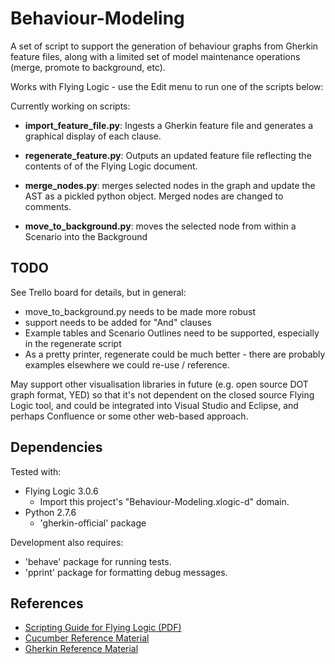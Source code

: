 # Behaviour-Modeling

A set of script to support the generation of behaviour graphs from Gherkin feature files, along with a limited set of model maintenance operations (merge, promote to background, etc).

Works with Flying Logic - use the Edit menu to run one of the scripts below:

Currently working on scripts:

* **import_feature_file.py**: 
  Ingests a Gherkin feature file and generates a graphical display of each clause.

* **regenerate_feature.py**: 
  Outputs an updated feature file reflecting the contents of of the Flying Logic document. 

* **merge_nodes.py**: 
  merges selected nodes in the graph and update the AST as a pickled python object. Merged nodes are changed to comments.

* **move_to_background.py**: 
  moves the selected node from within a Scenario into the Background 


## TODO

See Trello board for details, but in general:

- move_to_background.py needs to be made more robust
- support needs to be added for "And" clauses
- Example tables and Scenario Outlines need to be supported, especially in the regenerate script
- As a pretty printer, regenerate could be much better - there are probably examples elsewhere we could re-use / reference.

May support other visualisation libraries in future (e.g. open source DOT graph format, YED) so that it's not dependent on the closed source Flying Logic tool, and could be integrated into Visual Studio and Eclipse, and perhaps Confluence or some other web-based approach.

## Dependencies

Tested with:
- Flying Logic 3.0.6
  * Import this project's "Behaviour-Modeling.xlogic-d" domain.
- Python 2.7.6
  * 'gherkin-official' package 
  
Development also requires:
  * 'behave' package for running tests.
  * 'pprint' package for formatting debug messages.
  
## References

- [Scripting Guide for Flying Logic (PDF)](http://flyinglogic.com/docs/Flying+Logic+Scripting+Guide.pdf)
- [Cucumber Reference Material](https://cucumber.io/docs/reference)
- [Gherkin Reference Material](https://github.com/cucumber/gherkin)
  

